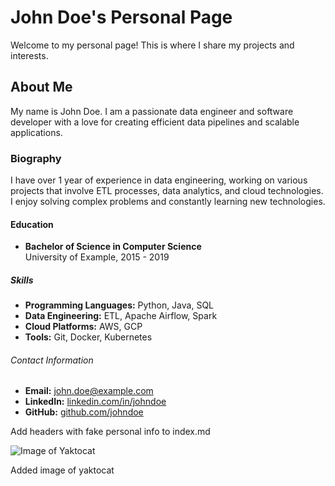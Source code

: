 # John Doe's Personal Page

Welcome to my personal page! This is where I share my projects and interests.

## About Me

My name is John Doe. I am a passionate data engineer and software developer with a love for creating efficient data pipelines and scalable applications.

### Biography

I have over 1 year of experience in data engineering, working on various projects that involve ETL processes, data analytics, and cloud technologies. I enjoy solving complex problems and constantly learning new technologies.

#### Education

- **Bachelor of Science in Computer Science**  
  University of Example, 2015 - 2019

##### Skills

- **Programming Languages:** Python, Java, SQL
- **Data Engineering:** ETL, Apache Airflow, Spark
- **Cloud Platforms:** AWS, GCP
- **Tools:** Git, Docker, Kubernetes

###### Contact Information

- **Email:** john.doe@example.com
- **LinkedIn:** [linkedin.com/in/johndoe](https://www.linkedin.com/in/johndoe)
- **GitHub:** [github.com/johndoe](https://github.com/johndoe)


Add headers with fake personal info to index.md

![Image of Yaktocat](https://octodex.github.com/images/yaktocat.png)

Added image of yaktocat

